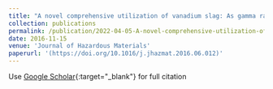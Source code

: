 ```yaml
---
title: "A novel comprehensive utilization of vanadium slag: As gamma ray shielding material"
collection: publications
permalink: /publication/2022-04-05-A-novel-comprehensive-utilization-of-vanadium-slag:-As-gamma-ray-shielding-material
date: 2016-11-15
venue: 'Journal of Hazardous Materials'
paperurl: '(https://doi.org/10.1016/j.jhazmat.2016.06.012)'
---
```


Use [Google Scholar]([(https://scholar.google.com/scholar?hl=en&as_sdt=0%2C48&q=A+novel+comprehensive+utilization+of+vanadium+slag%3A+As+gamma+ray+shielding+material&btnG=)]){:target="_blank"} for full citation

